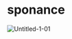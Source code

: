 # sponance

![Untitled-1-01](https://user-images.githubusercontent.com/60105500/218659210-89c8757a-954f-44fb-ad13-428befd4d962.png)
